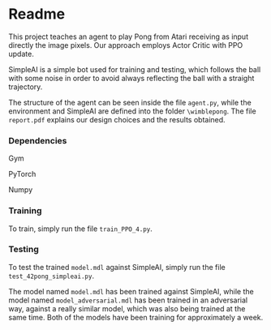 # Readme

This project teaches an agent to play Pong from Atari receiving as input directly the image pixels. Our approach employs Actor Critic with PPO update.

SimpleAI is a simple bot used for training and testing, which follows the ball with some noise in order to avoid always reflecting the ball with a straight trajectory.

The structure of the agent can be seen inside the file `agent.py`, while the environment and SimpleAI are defined into the folder `\wimblepong`. The file `report.pdf`  explains our design choices and the results obtained.

### Dependencies

Gym

PyTorch

Numpy

### Training

To train, simply run the file `train_PPO_4.py`. 

### Testing

To test the trained `model.mdl` against SimpleAI, simply run the file `test_42pong_simpleai.py`. 

The model named `model.mdl` has been trained against SimpleAI, while the model named `model_adversarial.mdl` has been trained in an adversarial way, against a really similar model, which was also being trained at the same time. Both of the models have been training for approximately a week.